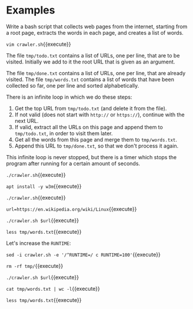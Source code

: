 # Examples

Write a bash script that collects web pages from the internet,
starting from a root page, extracts the words in each page, and
creates a list of words.

`vim crawler.sh`{{execute}}

The file `tmp/todo.txt` contains a list of URLs, one per line, that
are to be visited. Initially we add to it the root URL that is given
as an argument.

The file `tmp/done.txt` contains a list of URLs, one per line, that
are already visited. The file `tmp/words.txt` contains a list of words
that have been collected so far, one per line and sorted
alphabetically.

There is an infinite loop in which we do these steps:
1. Get the top URL from `tmp/todo.txt` (and delete it from the file).
2. If not valid (does not start with `http://` or `https://`),
   continue with the next URL.
3. If valid, extract all the URLs on this page and append them to
   `tmp/todo.txt`, in order to visit them later.
4. Get all the words from this page and merge them to `tmp/words.txt`.
5. Append this URL to `tmp/done.txt`, so that we don't process it again.

This infinite loop is never stopped, but there is a timer which stops
the program after running for a certain amount of seconds.

`./crawler.sh`{{execute}}

`apt install -y w3m`{{execute}}

`./crawler.sh`{{execute}}

`url=https://en.wikipedia.org/wiki/Linux`{{execute}}

`./crawler.sh $url`{{execute}}

`less tmp/words.txt`{{execute}}

Let's increase the `RUNTIME`:

`sed -i crawler.sh -e '/^RUNTIME=/ c RUNTIME=100'`{{execute}}

`rm -rf tmp/`{{execute}}

`./crawler.sh $url`{{execute}}

`cat tmp/words.txt | wc -l`{{execute}}

`less tmp/words.txt`{{execute}}

